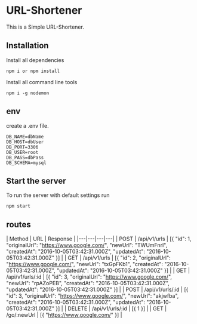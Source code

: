 # URL-Shortener
This is a Simple URL-Shortener.

## Installation

Install all dependencies
```
npm i or npm install
```

Install all command line tools
```
npm i -g nodemon
```

## env
create a .env file.
```
DB_NAME=dbName
DB_HOST=dbUser
DB_PORT=3306
DB_USER=root
DB_PASS=dbPass
DB_SCHEMA=mysql
```

## Start the server

To run the server with default settings run
```
npm start
```


## routes

| Method | URL | Response |
|---|---|---|---|
| POST | /api/v1/urls | [{ "id": 1, "originalUrl": "https://www.google.com/", "newUrl": "TWUmFnrl", "createdAt": "2016-10-05T03:42:31.000Z", "updatedAt": "2016-10-05T03:42:31.000Z" }] |
| GET | /api/v1/urls | [{ "id": 2, "originalUrl": "https://www.google.com/", "newUrl": "txGpFKb1", "createdAt": "2016-10-05T03:42:31.000Z", "updatedAt": "2016-10-05T03:42:31.000Z" }] |
| GET | /api/v1/urls/:id | [{ "id": 3, "originalUrl": "https://www.google.com/", "newUrl": "rpAZoPEB", "createdAt": "2016-10-05T03:42:31.000Z", "updatedAt": "2016-10-05T03:42:31.000Z" }] |
| POST | /api/v1/urls/:id | [{ "id": 3, "originalUrl": "https://www.google.com/", "newUrl": "akjwfba", "createdAt": "2016-10-05T03:42:31.000Z", "updatedAt": "2016-10-05T03:42:31.000Z" }] |
| DELETE | /api/v1/urls/:id | [{ 1 }] |
| GET | /go/:newUrl | [{ "https://www.google.com/" }] |

